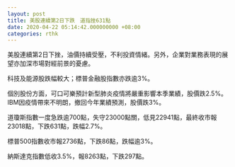 ```yaml
---
layout: post
title: 美股連續第2日下跌　道指挫631點
date: 2020-04-22 05:14:42.000000000 +08:00
categories: rthk
---
```


美股連續第2日下挫，油價持續受壓，不利投資情緒。另外，企業對業務表現的展望亦加深市場對經前景的憂慮。

科技及能源股跌幅較大；標普金融股指數亦跌逾3%。

個別股份方面，可口可樂預計新型肺炎疫情將嚴重影響本季業績，股價跌2.5%。IBM因疫情帶來不明朗，撤回今年業績預測，股價跌3%。

道瓊斯指數一度急跌逾700點，失守23000點關，低見22941點，最終收市報23018點，下跌631點，跌幅2.7%。

標普500指數收市報2736點，下跌86點，跌幅逾3%。

納斯達克指數低收3.5%，報8263點，下跌297點。
